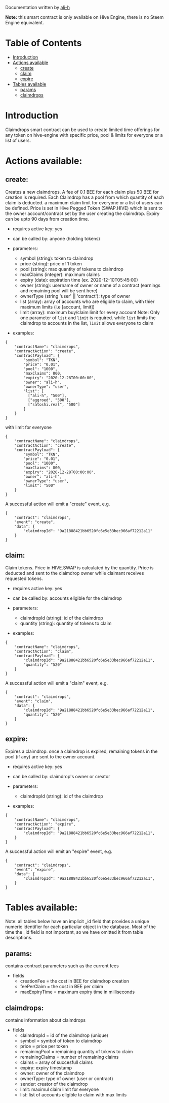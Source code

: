 Documentation written by [ali-h](https://github.com/ali-h)

**Note:** this smart contract is only available on Hive Engine, there is no Steem Engine equivalent.

# Table of Contents

* [Introduction](#introduction)
* [Actions available](#actions-available)
  * [create](#create)
  * [claim](#claim)
  * [expire](#expire)
* [Tables available](#tables-available)
  * [params](#params)
  * [claimdrops](#claimdrops)

# Introduction

Claimdrops smart contract can be used to create limited time offerings for any token on hive-engine with specific price, pool & limits for everyone or a list of users.

# Actions available:

## create:
Creates a new claimdrops. A fee of 0.1 BEE for each claim plus 50 BEE for creation is required. Each Claimdrop has a pool from which quantity of each claim is deducted. a maximum claim limit for everyone or a list of users can be defined. Price is set in Hive Pegged Token (SWAP.HIVE) which is sent to the owner account/contract set by the user creating the claimdrop. Expiry can be upto 90 days from creation time.

* requires active key: yes
* can be called by: anyone (holding tokens)
* parameters:
  * symbol (string): token to claimdrop
  * price (string): price of 1 token
  * pool (string): max quantity of tokens to claimdrop
  * maxClaims (integer): maximum claims
  * expiry (date): expiration time (ex. 2020-12-10T05:45:00)
  * owner (string): username of owner or name of a contract (earnings and remaining pool will be sent here)
  * ownerType (string 'user' || 'contract'): type of owner
  * list (array): array of accounts who are eligible to claim, with thier maximum limits (i.e [account, limit])
  * limit (array): maximum buy/claim limit for every account
  Note: Only one parameter of `list` and `limit` is required. while `list` limits the claimdrop to accounts in the list, `limit` allows everyone to claim

* examples:
```
{
    "contractName": "claimdrops",
    "contractAction": "create",
    "contractPayload": {
        "symbol": "TKN",
        "price": "0.01",
        "pool": "1000",
        "maxClaims": 800,
        "expiry": "2020-12-28T00:00:00",
        "owner": "ali-h",
        "ownerType": "user",
        "list": [
          ["ali-h", "500"],
          ["aggroed", "500"],
          ["satoshi.real", "500"]
        ]
    }
}
```

with limit for everyone
```
{
    "contractName": "claimdrops",
    "contractAction": "create",
    "contractPayload": {
        "symbol": "TKN",
        "price": "0.01",
        "pool": "1000",
        "maxClaims": 800,
        "expiry": "2020-12-28T00:00:00",
        "owner": "ali-h",
        "ownerType": "user",
        "limit": "500"
    }
}
```

A successful action will emit a "create" event, e.g.
```
{
    "contract": "claimdrops",
    "event": "create",
    "data": {
        "claimdropId": "9a21888421bb6520fc6e5e33bec966af72212a11"
    }
}
```

## claim:
Claim tokens. Price in HIVE.SWAP is calculated by the quantity. Price is deducted and sent to the claimdrop owner while claimant receives requested tokens.

* requires active key: yes
* can be called by: accounts eligible for the claimdrop
* parameters:
  * claimdropId (string): id of the claimdrop
  * quantity (string): quantity of tokens to claim

* examples:
```
{
    "contractName": "claimdrops",
    "contractAction": "claim",
    "contractPayload": {
        "claimdropId": "9a21888421bb6520fc6e5e33bec966af72212a11",
        "quantity": "520"
    }
}
```

A successful action will emit a "claim" event, e.g.
```
{
    "contract": "claimdrops",
    "event": "claim",
    "data": {
        "claimdropId": "9a21888421bb6520fc6e5e33bec966af72212a11",
        "quantity": "520"
    }
}
```

## expire:
Expires a claimdrop. once a claimdrop is expired, remaining tokens in the pool (if any) are sent to the owner account.

* requires active key: yes
* can be called by: claimdrop's owner or creator
* parameters:
  * claimdropId (string): id of the claimdrop

* examples:
```
{
    "contractName": "claimdrops",
    "contractAction": "expire",
    "contractPayload": {
        "claimdropId": "9a21888421bb6520fc6e5e33bec966af72212a11",
    }
}
```

A successful action will emit an "expire" event, e.g.
```
{
    "contract": "claimdrops",
    "event": "expire",
    "data": {
        "claimdropId": "9a21888421bb6520fc6e5e33bec966af72212a11",
    }
}
```

# Tables available:
Note: all tables below have an implicit _id field that provides a unique numeric identifier for each particular object in the database. Most of the time the _id field is not important, so we have omitted it from table descriptions.

## params:
contains contract parameters such as the current fees
* fields
  * creationFee = the cost in BEE for claimdrop creation
  * feePerClaim = the cost in BEE per claim
  * maxExpiryTime = maximum expiry time in milliseconds

## claimdrops:
contains information about claimdrops
* fields
  * claimdropId = id of the claimdrop (unique)
  * symbol = symbol of token to claimdrop
  * price = price per token
  * remainingPool = remaining quantity of tokens to claim
  * remainingClaims = number of remaining claims
  * claims = array of succesfull claims
  * expiry: expiry timestamp
  * owner: owner of the claimdrop
  * ownerType: type of owner (user or contract)
  * sender: creator of the claimdrop
  * limit: maximul claim limit for everyone
  * list: list of accounts eligible to claim with max limits

